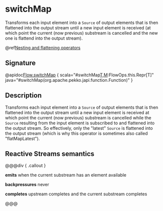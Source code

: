 # switchMap

Transforms each input element into a `Source` of output elements that is then flattened into the output stream until a new input element is received (at which point the current (now previous) substream is cancelled and the new one is flattend into the output stream).

@ref[Nesting and flattening operators](../index.md#nesting-and-flattening-operators)

## Signature

@apidoc[Flow.switchMap](Flow) { scala="#switchMap[T,M](f:Out=%3Eorg.apache.pekko.stream.Graph[org.apache.pekko.stream.SourceShape[T],M]):FlowOps.this.Repr[T]" java="#switchMap(org.apache.pekko.japi.function.Function)" } 

## Description

Transforms each input element into a `Source` of output elements that is then flattened into the output stream until a 
new input element is received at which point the current (now previous) substream is cancelled while the `Source` resulting
from the input element is subscribed to and flattened into the output stream. So effectively, only the "latest" `Source`
is flattened into the output stream (which is why this  operator is sometimes also called "flatMapLatest").

## Reactive Streams semantics

@@@div { .callout }

**emits** when the current substream has an element available

**backpressures** never

**completes** upstream completes and the current substream completes

@@@


